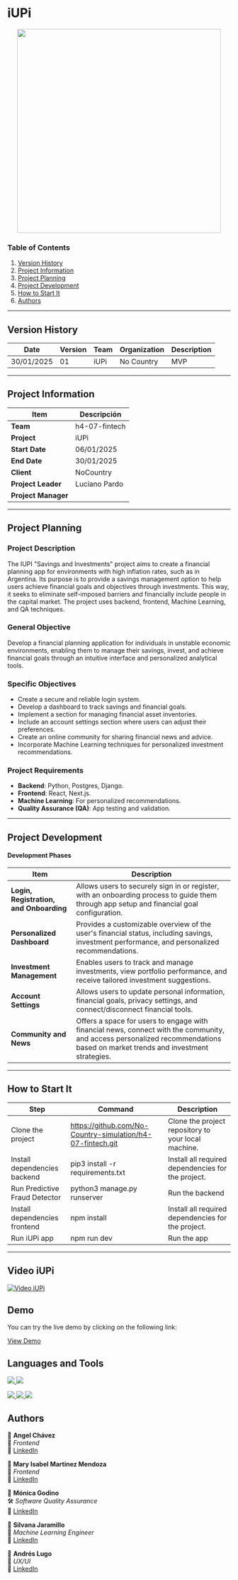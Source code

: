 # iUPi

<p align="center">
  <img width="460" src="https://raw.githubusercontent.com/SoyIsabelMM/MVP-Planificaci-n-financiera/refs/heads/main/img/logo.png">

</p>

### Table of Contents

1. [Version History](#version-history)
2. [Project Information](#project-information)
3. [Project Planning](#project-planning)
4. [Project Development](#project-development)
5. [How to Start It](#How-to-Start-It)
6. [Authors](#Authors)

---

## Version History

| Date       | Version | Team | Organization | Description |
| ---------- | ------- | ---- | ------------ | ----------- |
| 30/01/2025 | 01      | iUPi | No Country   | MVP         |

---

## Project Information

| Item                | Descripción   |
| ------------------- | ------------- |
| **Team**            | h4-07-fintech |
| **Project**         | iUPi          |
| **Start Date**      | 06/01/2025    |
| **End Date**        | 30/01/2025    |
| **Client**          | NoCountry     |
| **Project Leader**  | Luciano Pardo |
| **Project Manager** |               |

---

## Project Planning

### Project Description

The IUPI "Savings and Investments" project aims to create a financial planning app for environments with high inflation rates, such as in Argentina. Its purpose is to provide a savings management option to help users achieve financial goals and objectives through investments. This way, it seeks to eliminate self-imposed barriers and financially include people in the capital market. The project uses backend, frontend, Machine Learning, and QA techniques.

### General Objective

Develop a financial planning application for individuals in unstable economic environments, enabling them to manage their savings, invest, and achieve financial goals through an intuitive interface and personalized analytical tools.

### Specific Objectives

- Create a secure and reliable login system.
- Develop a dashboard to track savings and financial goals.
- Implement a section for managing financial asset inventories.
- Include an account settings section where users can adjust their preferences.
- Create an online community for sharing financial news and advice.
- Incorporate Machine Learning techniques for personalized investment recommendations.

### Project Requirements

- **Backend**: Python, Postgres, Django.
- **Frontend**: React, Next.js.
- **Machine Learning**: For personalized recommendations.
- **Quality Assurance (QA)**: App testing and validation.

---

## Project Development

#### Development Phases

| **Item**                                | **Description**                                                                                                                                                               |
| --------------------------------------- | ----------------------------------------------------------------------------------------------------------------------------------------------------------------------------- |
| **Login, Registration, and Onboarding** | Allows users to securely sign in or register, with an onboarding process to guide them through app setup and financial goal configuration.                                    |
| **Personalized Dashboard**              | Provides a customizable overview of the user's financial status, including savings, investment performance, and personalized recommendations.                                 |
| **Investment Management**               | Enables users to track and manage investments, view portfolio performance, and receive tailored investment suggestions.                                                       |
| **Account Settings**                    | Allows users to update personal information, financial goals, privacy settings, and connect/disconnect financial tools.                                                       |
| **Community and News**                  | Offers a space for users to engage with financial news, connect with the community, and access personalized recommendations based on market trends and investment strategies. |

---

## How to Start It

| Step                          | Command                                                    | Description                                         |
| ----------------------------- | ---------------------------------------------------------- | --------------------------------------------------- |
| Clone the project             | https://github.com/No-Country-simulation/h4-07-fintech.git | Clone the project repository to your local machine. |
| Install dependencies backend  | pip3 install -r requirements.txt                           | Install all required dependencies for the project.  |
| Run Predictive Fraud Detector | python3 manage.py runserver                                | Run the backend                                     |
| Install dependencies frontend | npm install                                                | Install all required dependencies for the project.  |
| Run iUPi app                  | npm run dev                                                | Run the app                                         |

---

## Video iUPi

[![Video iUPi](https://raw.githubusercontent.com/SoyIsabelMM/MVP-Planificaci-n-financiera/refs/heads/main/img/video.png)](https://www.loom.com/share/eb74f7328aa644539fe956bffa2342ad?sid=3f6ff130-d881-4655-b630-79a06928673a)

## Demo

You can try the live demo by clicking on the following link:

[View Demo](https://h4-07-fintech.vercel.app/)

## Languages and Tools

<p align="left">
<a href="https://es.react.dev/" target="_blank" rel="noreferrer"> <img src="https://img.shields.io/badge/React-20232A?style=for-the-badge&logo=react&logoColor=61DAFB"/> </a>
<a https://nextjs.org/" target="_blank" rel="noreferrer"> <img src="https://img.shields.io/badge/next%20js-000000?style=for-the-badge&logo=nextdotjs&logoColor=white"/> </a>

<a href="https://www.python.org/" target="_blank" rel="noreferrer"> <img src="https://img.shields.io/badge/Python-FFD43B?style=for-the-badge&logo=python&logoColor=blue"/> </a>
<a href="https://www.djangoproject.com/" target="_blank" rel="noreferrer"> <img src="https://img.shields.io/badge/Django-092E20?style=for-the-badge&logo=django&logoColor=green"/> </a>
<a href="https://www.postgresql.org/" target="_blank" rel="noreferrer"> <img src="https://img.shields.io/badge/PostgreSQL-green?style=for-the-badge"/> </a>

</p>

## Authors

👤 **Angel Chávez**  
🎨 _Frontend_  
🔗 [LinkedIn](https://www.linkedin.com/in/angel-ch%C3%A1vez)

👤 **Mary Isabel Martinez Mendoza**  
🎨 _Frontend_  
🔗 [LinkedIn](https://www.linkedin.com/in/soyisabelmm/)

👤 **Mónica Godino**  
🛠️ _Software Quality Assurance_  
🔗 [LinkedIn](https://www.linkedin.com/in/m%C3%B3nica-godino-2ab231158/)

👤 **Silvana Jaramillo**  
🤖 _Machine Learning Engineer_  
🔗 [LinkedIn](https://linkedin.com/in/silvana-jaramillo)

👤 **Andrés Lugo**  
🎨 _UX/UI_  
🔗 [LinkedIn](https://www.linkedin.com/in/lugoandres/)
